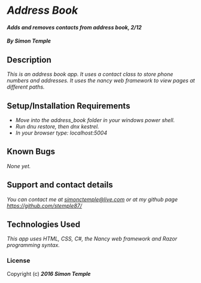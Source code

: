 # _Address Book_
#### _Adds and removes contacts from address book, 2/12_

#### _**By Simon Temple**_

## Description

_This is an address book app. It uses a contact class to store phone numbers and addresses. It uses the nancy web framework to view pages at different paths._

## Setup/Installation Requirements

* _Move into the address_book folder in your windows power shell._
* _Run dnu restore, then dnx kestrel._
* _In your browser type: localhost:5004_

## Known Bugs

_None yet._

## Support and contact details

_You can contact me at simonctemple@live.com or at my github page https://github.com/stemple87/_

## Technologies Used

_This app uses HTML, CSS, C#, the Nancy web framework and Razor programming syntax._

### License

Copyright (c) **_2016 Simon Temple_**
